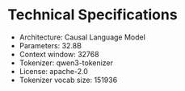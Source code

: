 # Technical Specifications

- Architecture: Causal Language Model
- Parameters: 32.8B
- Context window: 32768
- Tokenizer: qwen3-tokenizer
- License: apache-2.0
- Tokenizer vocab size: 151936